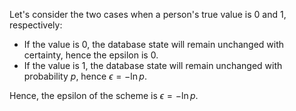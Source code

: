 Let's consider the two cases when a person's true value is 0 and 1, respectively:

* If the value is 0, the database state will remain unchanged with certainty,
  hence the epsilon is 0.
* If the value is 1, the database state will remain unchanged with probability
  $p$, hence $\epsilon=-\ln{p}$.

Hence, the epsilon of the scheme is $\epsilon = - \ln{p}$.